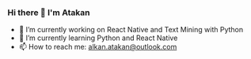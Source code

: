 ### Hi there 👋 I'm Atakan

<!--
**AtakanAlkn/AtakanAlkn** is a ✨ _special_ ✨ repository because its `README.md` (this file) appears on your GitHub profile.

Here are some ideas to get you started:

- 🔭 I’m currently working on ...
- 🌱 I’m currently learning ...
- 👯 I’m looking to collaborate on ...
- 🤔 I’m looking for help with ...
- 💬 Ask me about ...
- 📫 How to reach me: ...
- 😄 Pronouns: ...
- ⚡ Fun fact: ...
-->

- 🔭 I’m currently working on React Native and Text Mining with Python
- 🌱 I’m currently learning Python and React Native
- 📫 How to reach me: alkan.atakan@outlook.com
